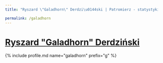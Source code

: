 ```yaml
---
title: "Ryszard \"Galadhorn\" Derdzi\u0144ski | Patromierz - statystyki Patronite.pl"

permalink: /galadhorn
---
```


# [Ryszard "Galadhorn" Derdziński](https://patronite.pl/galadhorn)

{% include profile.md name="galadhorn" prefix="g" %}
